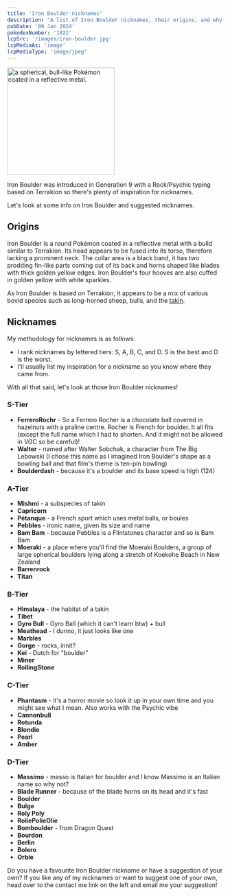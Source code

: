 ```yaml
---
title: 'Iron Boulder nicknames'
description: "A list of Iron Boulder nicknames, their origins, and why I think they're cool."
pubDate: '09 Jan 2024'
pokedexNumber: '1022'
lcpSrc: '/images/iron-boulder.jpg'
lcpMediaAs: 'image'
lcpMediaType: 'image/jpeg'
---
```


<div class="img-center"><img src="/images/iron-boulder.jpg" width="250px" height="250px" alt="a spherical, bull-like Pokémon coated in a reflective metal."></div>

Iron Boulder was introduced in Generation 9 with a Rock/Psychic typing based on Terrakion so there's plenty of inspiration for nicknames.

Let's look at some info on Iron Boulder and suggested nicknames.

## Origins

Iron Boulder is a round Pokémon coated in a reflective metal with a build similar to Terrakion. Its head appears to be fused into its torso, therefore lacking a prominent neck. The collar area is a black band, it has two prodding fin-like parts coming out of its back and horns shaped like blades with thick golden yellow edges. Iron Boulder's four hooves are also cuffed in golden yellow with white sparkles.

As Iron Boulder is based on Terrakion, it appears to be a mix of various bovid species such as long-horned sheep, bulls, and the [takin](https://en.wikipedia.org/wiki/Takin).

## Nicknames

My methodology for nicknames is as follows:

* I rank nicknames by lettered tiers: S, A, B, C, and D. S is the best and D is the worst.
* I'll usually list my inspiration for a nickname so you know where they came from.

With all that said, let's look at those Iron Boulder nicknames!

### S-Tier

* **FerreroRochr** - So a Ferrero Rocher is a chocolate ball covered in hazelnuts with a praline centre. Rocher is French for boulder. It all fits (except the full name which I had to shorten. And it might not be allowed in VGC so be careful)!
* **Walter** - named after Walter Sobchak, a character from The Big Lebowski (I chose this name as I imagined Iron Boulder's shape as a bowling ball and that film's theme is ten-pin bowling)
* **Boulderdash** - because it's a boulder and its base speed is high (124)

### A-Tier

* **Mishmi** - a subspecies of takin
* **Capricorn**
* **Pétanque** - a French sport which uses metal balls, or <span lang="fr">boules</span>
* **Pebbles** - ironic name, given its size and name
* **Bam Bam** - because Pebbles is a Flintstones character and so is Bam Bam
* **Moeraki** - a place where you'll find the Moeraki Boulders, a group of large spherical boulders lying along a stretch of Koekohe Beach in New Zealand
* **Barrenrock**
* **Titan**

### B-Tier

* **Himalaya** - the habitat of a takin
* **Tibet**
* **Gyro Bull** - Gyro Ball (which it can't learn btw) + bull
* **Meathead** - I dunno, it just looks like one
* **Marbles**
* **Gorge** - rocks, innit?
* **Kei** - Dutch for "boulder"
* **Miner**
* **RollingStone**

### C-Tier

* **Phantasm** - it's a horror movie so look it up in your own time and you might see what I mean. Also works with the Psychic vibe
* **Cannonbull**
* **Rotunda**
* **Blondie**
* **Pearl**
* **Amber**

### D-Tier

* **Massimo** - masso is Italian for boulder and I know Massimo is an Italian name so why not?
* **Blade Runner** - because of the blade horns on its head and it's fast
* **Boulder**
* **Bulge**
* **Roly Poly**
* **RoliePolieOlie**
* **Bomboulder** - from Dragon Quest
* **Bourdon**
* **Berlin**
* **Bolero**
* **Orbie**

Do you have a favourite Iron Boulder nickname or have a suggestion of your own? If you like any of my nicknames or want to suggest one of your own, head over to the contact me link on the left and email me your suggestion!
